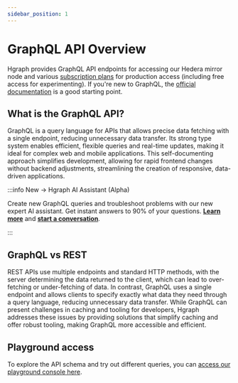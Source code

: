```yaml
---
sidebar_position: 1
---
```




# GraphQL API Overview

Hgraph provides GraphQL API endpoints for accessing our Hedera mirror node and various [subscription plans](https://hgraph.com/pricing) for production access (including free access for experimenting). If you're new to GraphQL, the [official documentation](https://graphql.org/) is a good starting point.

## What is the GraphQL API?

GraphQL is a query language for APIs that allows precise data fetching with a single endpoint, reducing unnecessary data transfer. Its strong type system enables efficient, flexible queries and real-time updates, making it ideal for complex web and mobile applications. This self-documenting approach simplifies development, allowing for rapid frontend changes without backend adjustments, streamlining the creation of responsive, data-driven applications.

:::info New → Hgraph AI Assistant (Alpha)

Create new GraphQL queries and troubleshoot problems with our new expert AI assistant. Get instant answers to 90% of your questions. **[Learn more](/graphql-assistant)** and **[start a conversation](https://hgraph.com/assistant)**.

:::

## GraphQL vs REST

REST APIs use multiple endpoints and standard HTTP methods, with the server determining the data returned to the client, which can lead to over-fetching or under-fetching of data. In contrast, GraphQL uses a single endpoint and allows clients to specify exactly what data they need through a query language, reducing unnecessary data transfer. While GraphQL can present challenges in caching and tooling for developers, Hgraph addresses these issues by providing solutions that simplify caching and offer robust tooling, making GraphQL more accessible and efficient.

## Playground access

To explore the API schema and try out different queries, you can [access our playground console here](https://console.hgraph.io/).
